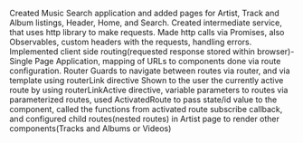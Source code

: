 Created Music Search application and added pages for Artist, Track and Album listings, Header, Home, and Search. Created intermediate service, that uses http library to make requests. Made http calls via Promises, also Observables, custom headers with the requests, handling errors. Implemented client side routing(requested response stored within browser)-Single Page Application, mapping of URLs to components done via route configuration.  Router Guards to navigate between routes via router, and via template using routerLink directive
Shown to the user the currently active route by using routerLinkActive directive, variable parameters to routes via parameterized routes, used ActivatedRoute to pass state/id value to the component, called the functions from activated route subscribe callback, and configured child routes(nested routes) in Artist page to render other components(Tracks and Albums or Videos)

